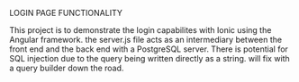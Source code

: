 LOGIN PAGE FUNCTIONALITY

This project is to demonstrate the login capabilites with Ionic using the 
Angular framework. the server.js file acts as an intermediary between the
front end and the back end with a PostgreSQL server. There is potential
for SQL injection due to the query being written directly as a string. will fix with
a query builder down the road.
